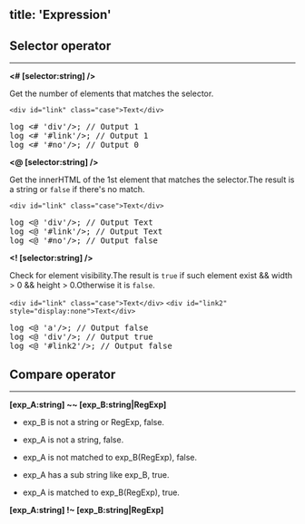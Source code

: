 title: 'Expression'
---

## Selector operator
---
**<# [selector:string] />** 

Get the number of elements that matches the selector.


`<div id="link" class="case">Text</div>`
<pre class='sublemon'>
log <# 'div'/>; // Output 1
log <# '#link'/>; // Output 1
log <# '#no'/>; // Output 0</pre>

**<@ [selector:string] />** 

Get the innerHTML of the 1st element that matches the selector.The result is a string or `false` if there's no match.


`<div id="link" class="case">Text</div>`
<pre class='sublemon'>
log <@ 'div'/>; // Output Text
log <@ '#link'/>; // Output Text
log <@ '#no'/>; // Output false</pre>

**<! [selector:string] />** 

Check for element visibility.The result is `true` if such element exist && width > 0 && height > 0.Otherwise it is `false`.


`<div id="link" class="case">Text</div>`
`<div id="link2" style="display:none">Text</div>`
<pre class='sublemon'>
log <@ 'a'/>; // Output false
log <@ 'div'/>; // Output true
log <@ '#link2'/>; // Output false</pre>

## Compare operator
---

**[exp_A:string] ~~ [exp_B:string|RegExp]**

- exp_B is not a string or RegExp, false. 

- exp_A is not a string, false.

- exp_A is not matched to exp_B(RegExp), false.

- exp_A has a sub string like exp_B, true.

- exp_A is matched to exp_B(RegExp), true.

**[exp_A:string] !~ [exp_B:string|RegExp]**

